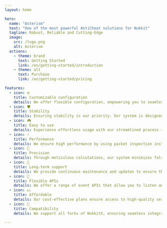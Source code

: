 ```yaml
---
layout: home

hero:
  name: "Asterism"
  text: "One of the most powerful AntiCheat solutions for Nukkit"
  tagline: Robust, Reliable and Cutting-Edge
  image:
    src: /logo.png
    alt: Asterism
  actions:
    - theme: brand
      text: Getting Started
      link: /en/getting-started/introduction
    - theme: alt
      text: Purchase
      link: /en/getting-started/pricing

features:
  - icon: ⚙️
    title: Customizable configuration
    details: We offer flexible configuration, empowering you to seamlessly update settings post-plugin loaded.
  - icon: 🛡️
    title: Stability
    details: Ensuring stability is our priority. Our system is designed to deliver reliable performance, minimizing disruptions and guaranteeing a steadfast user experience.
  - icon: 🎮
    title: Easy to use
    details: Experience effortless usage with our streamlined process – from purchasing to downloading the plugin, installation, and activation. Simplifying every step for your convenience.
  - icon: ⚡
    title: Performance
    details: We ensure high performance by using packet inspection instead of monitoring many events, keeping the system fast and efficient.
  - icon: 🎯
    title: Precision
    details: Through meticulous calculations, our system minimizes false positives, ensuring the most accurate outcomes.
  - icon: 🔄
    title: Long-term support
    details: We provide continuous maintenance and updates to ensure that our users receive ongoing assistance and benefit from the latest enhancements throughout their subscription period.
  - icon: 🚀
    title: Flexible APIs
    details: We offer a range of event APIs that allow you to listen and leverage our provided interfaces, enabling you to accomplish even more robust functionalities tailored to your specific needs.
  - icon: 💵
    title: Affordable
    details: Our cost-effective plans ensure access to high-quality services, making advanced features accessible.
  - icon: 🤝
    title: Compatibility
    details: We support all forks of NukkitX, ensuring seamless integration with both Windows versions of Minecraft Bedrock and mobile editions, providing a versatile solution for diverse user platforms.

---
```


<style>
:root {
  --vp-home-hero-name-color: transparent;
}

.VPHero .name {
  background: linear-gradient(
    to right,
    #bd34fe 25%,
    #47caff 50%,
    #47caff 75%,
    #bd34fe 100%
  );
  background-size: 200% auto;
  -webkit-background-clip: text;
  background-clip: text;
  -webkit-text-fill-color: transparent;
  animation: shine 3s linear infinite;
}

@keyframes shine {
  to {
    background-position: 200% center;
  }
}

.VPHero .image-bg {
  background-image: linear-gradient(
    -45deg,
    #bd34fe,
    #47caff,
    #bd34fe,
    #47caff
  );
  background-size: 300%;
  filter: blur(40px);
  opacity: 0.8;
  animation: gradient 6s ease-in-out infinite;
  transition: opacity 0.5s;
}

.VPHero .image-container:hover .image-bg {
  opacity: 1;
}

@keyframes gradient {
  0% {
    background-position: 0% 50%;
  }
  50% {
    background-position: 100% 50%;
  }
  100% {
    background-position: 0% 50%;
  }
}

.VPHero .image-container {
  transform: translateY(0);
  transition: transform 0.3s ease;
}

.VPHero .image-container:hover {
  transform: translateY(-5px);
}

@media (min-width: 640px) {
  .VPHero .image-bg {
    filter: blur(56px);
  }
}

@media (min-width: 960px) {
  .VPHero .image-bg {
    filter: blur(72px);
  }
}
</style>